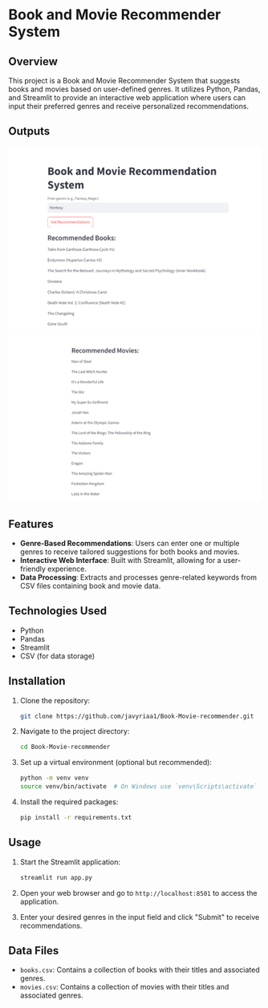 # Book and Movie Recommender System

## Overview

This project is a Book and Movie Recommender System that suggests books and movies based on user-defined genres. It utilizes Python, Pandas, and Streamlit to provide an interactive web application where users can input their preferred genres and receive personalized recommendations.

## Outputs

![Output 2](images/output2.png)
![Output 1](images/output1.png)

## Features

- **Genre-Based Recommendations**: Users can enter one or multiple genres to receive tailored suggestions for both books and movies.
- **Interactive Web Interface**: Built with Streamlit, allowing for a user-friendly experience.
- **Data Processing**: Extracts and processes genre-related keywords from CSV files containing book and movie data.

## Technologies Used

- Python
- Pandas
- Streamlit
- CSV (for data storage)

## Installation

1. Clone the repository:
   ```bash
   git clone https://github.com/javyriaa1/Book-Movie-recommender.git
   ```
   
2. Navigate to the project directory:
   ```bash
   cd Book-Movie-recommender
   ```

3. Set up a virtual environment (optional but recommended):
   ```bash
   python -m venv venv
   source venv/bin/activate  # On Windows use `venv\Scripts\activate`
   ```

4. Install the required packages:
   ```bash
   pip install -r requirements.txt
   ```

## Usage

1. Start the Streamlit application:
   ```bash
   streamlit run app.py
   ```

2. Open your web browser and go to `http://localhost:8501` to access the application.

3. Enter your desired genres in the input field and click "Submit" to receive recommendations.

## Data Files

- `books.csv`: Contains a collection of books with their titles and associated genres.
- `movies.csv`: Contains a collection of movies with their titles and associated genres.
